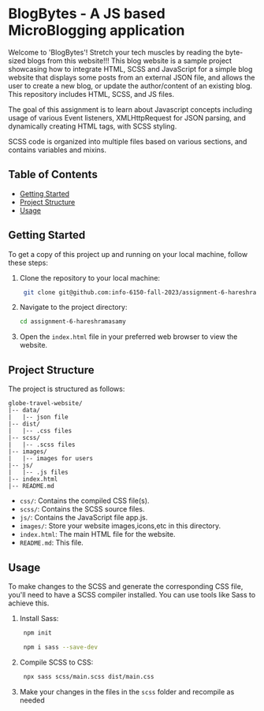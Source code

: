 # BlogBytes - A JS based MicroBlogging application 

Welcome to 'BlogBytes'! Stretch your tech muscles by reading the byte-sized blogs from this website!!! This blog website is a sample project showcasing how to integrate HTML, SCSS and JavaScript for a simple blog website that displays some posts from an external JSON file, and allows the user to create a new blog, or update the author/content of an existing blog. This repository includes HTML, SCSS, and JS files.

The goal of this assignment is to learn about Javascript concepts including usage of various Event listeners, XMLHttpRequest for JSON parsing, and dynamically creating HTML tags, with SCSS styling. 

SCSS code is organized into multiple files based on various sections, and contains variables and mixins.

## Table of Contents

- [Getting Started](#getting-started)
- [Project Structure](#project-structure)
- [Usage](#usage)

## Getting Started

To get a copy of this project up and running on your local machine, follow these steps:

1. Clone the repository to your local machine:

   ```bash
    git clone git@github.com:info-6150-fall-2023/assignment-6-hareshramasamy.git
   ```

2. Navigate to the project directory:

   ```bash
   cd assignment-6-hareshramasamy
   ```

3. Open the `index.html` file in your preferred web browser to view the website.

## Project Structure

The project is structured as follows:

```
globe-travel-website/
|-- data/
|   |-- json file
|-- dist/
|   |-- .css files
|-- scss/
|   |-- .scss files
|-- images/
|   |-- images for users
|-- js/
|   |-- .js files
|-- index.html
|-- README.md
```

- `css/`: Contains the compiled CSS file(s).
- `scss/`: Contains the SCSS source files.
- `js/`: Contains the JavaScript file app.js.
- `images/`: Store your website images,icons,etc in this directory.
- `index.html`: The main HTML file for the website.
- `README.md`: This file.

## Usage

To make changes to the SCSS and generate the corresponding CSS file, you'll need to have a SCSS compiler installed. You can use tools like Sass to achieve this.

1. Install Sass:

   ```bash
    npm init
   ```

   ```bash
    npm i sass --save-dev
   ```

2. Compile SCSS to CSS:

   ```bash
    npx sass scss/main.scss dist/main.css
   ```

3. Make your changes in the files in the `scss` folder and recompile as needed